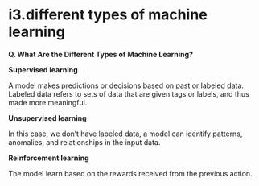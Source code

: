 # i3.different types of machine learning


**Q. What Are the Different Types of Machine Learning?**

**Supervised learning**

A model makes predictions or decisions based on past or labeled data. Labeled data refers to sets of data that are given tags or labels, and thus made more meaningful.

**Unsupervised learning**

In this case, we don’t have labeled data, a model can identify patterns, anomalies, and relationships in the input data.

**Reinforcement learning**

The model learn based on the rewards received from the previous action.


